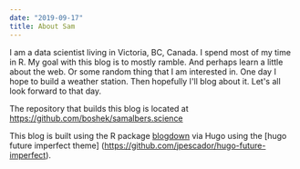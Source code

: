 ```yaml
---
date: "2019-09-17"
title: About Sam
---
```


I am a data scientist living in Victoria, BC, Canada. I spend most of my time in R. My goal with this blog is to mostly ramble. And perhaps learn a little about the web. Or some random thing that I am interested in. One day I hope to build a weather station. Then hopefully I'll blog about it. Let's all look forward to that day. 

The repository that builds this blog is located at https://github.com/boshek/samalbers.science

This blog is built using the R package [blogdown](https://bookdown.org/yihui/blogdown/) via Hugo using the [hugo future imperfect theme] (https://github.com/jpescador/hugo-future-imperfect). 
